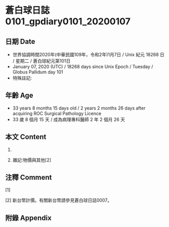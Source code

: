 # 蒼白球日誌0101_gpdiary0101_20200107 #

## 日期 Date ##

* 世界協調時間2020年(中華民國109年，令和2年)1月7日 / Unix 紀元 18268 日 / 星期二 / 蒼白球紀元第101日
* January 07, 2020 (UTC) / 18268 days since Unix Epoch / Tuesday / Globus Pallidum day 101
* 特殊註記:

## 年齡 Age ##

* 33 years 8 months 15 days old / 2 years 2 months 26 days after acquiring ROC Surgical Pathology Licence
* 33 歲 8 個月 15 天 / 成為病理專科醫師 2 年 2 個月 26 天

## 本文 Content ##

1. 

    
2. 雜記:物價與其他[2]

    

## 注釋 Comment ##

[1] 


[2] 新台幣計價。有關新台幣請參見蒼白球日誌0007。



## 附錄 Appendix ##


